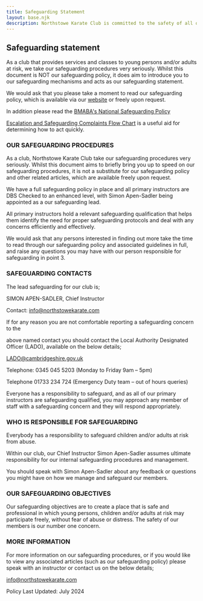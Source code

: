 ```yaml
---
title: Safeguarding Statement
layout: base.njk
description: Northstowe Karate Club is committed to the safety of all of its students.
---
```

## Safeguarding statement

As a club that provides services and classes to young persons and/or adults at risk,
we take our safeguarding procedures very seriously. Whilst this document is NOT
our safeguarding policy, it does aim to introduce you to our safeguarding
mechanisms and acts as our safeguarding statement.

We would ask that you please take a moment to read our safeguarding policy,
which is available via our [website](./policy) or freely upon request.

In addition please read the [BMABA's National Safeguarding Policy](/static/BMABA-Association-National-Safeguarding-Policy-2023-2024-Interim.pdf)

[Escalation and Safeguarding Complaints Flow Chart](/static/Safeguarding-Escalation-Flowchart.pdf) is a useful aid for determining how to act quickly.


### OUR SAFEGUARDING PROCEDURES

As a club, Northstowe Karate Club take our safeguarding procedures very seriously. Whilst this
document aims to briefly bring you up to speed on our safeguarding procedures, it
is not a substitute for our safeguarding policy and other related articles, which are
available freely upon request.

We have a full safeguarding policy in place and all primary instructors are DBS Checked to
an enhanced level, with Simon Apen-Sadler being appointed as a our safeguarding lead.

All primary instructors hold a relevant safeguarding qualification that helps them identify
the need for proper safeguarding protocols and deal with any concerns efficiently
and effectively.

We would ask that any persons interested in finding out more take the time to read
through our safeguarding policy and associated guidelines in full, and raise any
questions you may have with our person responsible for safeguarding in point 3.

### SAFEGUARDING CONTACTS

The lead safeguarding for our club is;

SIMON APEN-SADLER, Chief Instructor

Contact: info@northstowekarate.com

If for any reason you are not comfortable reporting a safeguarding concern to the

above named contact you should contact the Local Authority Designated Officer
(LADO), available on the below details;

LADO@cambridgeshire.gov.uk

Telephone: 0345 045 5203 (Monday to Friday 9am – 5pm)

Telephone 01733 234 724 (Emergency Duty team – out of hours queries)

Everyone has a responsibility to safeguard, and as all of our primary instructors are
safeguarding qualified, you may approach any member of staff with a safeguarding
concern and they will respond appropriately.

### WHO IS RESPONSIBLE FOR SAFEGUARDING

Everybody has a responsibility to safeguard children and/or adults at risk from
abuse.

Within our club, our Chief Instructor Simon Apen-Sadler
assumes ultimate responsibility for our internal safeguarding
procedures and management.

You should speak with Simon Apen-Sadler about any feedback or questions
you might have on how we manage and safeguard our members.


### OUR SAFEGUARDING OBJECTIVES

Our safeguarding objectives are to create a place that is safe and professional in
which young persons, children and/or adults at risk may participate freely, without
fear of abuse or distress. The safety of our members is our number one concern.

### MORE INFORMATION

For more information on our safeguarding procedures, or if you would like to view
any associated articles (such as our safeguarding policy) please speak with an
instructor or contact us on the below details;

info@northstowekarate.com


Policy Last Updated: July 2024

